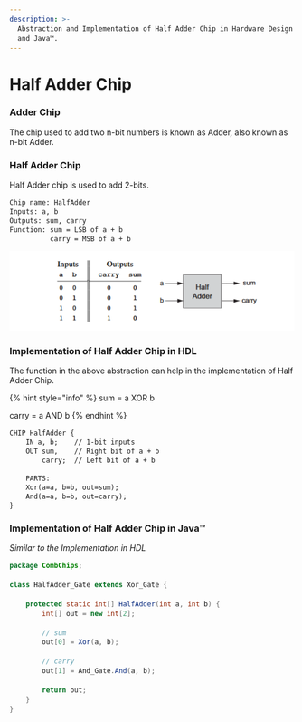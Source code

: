 ```yaml
---
description: >-
  Abstraction and Implementation of Half Adder Chip in Hardware Design Language
  and Java™.
---
```


# Half Adder Chip

### Adder Chip

The chip used to add two n-bit numbers is known as Adder, also known as n-bit Adder.

### Half Adder Chip

Half Adder chip is used to add 2-bits.

```nand2tetris-hdl
Chip name: HalfAdder
Inputs: a, b
Outputs: sum, carry
Function: sum = LSB of a + b
          carry = MSB of a + b
```

![Abstraction of Half Adder Chip - Representation and Truth Table](<../.gitbook/assets/img (1) (1).png>)

### Implementation of Half Adder Chip in HDL

The function in the above abstraction can help in the implementation of Half Adder Chip.

{% hint style="info" %}
sum = a XOR b

carry = a AND b
{% endhint %}

```nand2tetris-hdl
CHIP HalfAdder {
    IN a, b;    // 1-bit inputs
    OUT sum,    // Right bit of a + b 
        carry;  // Left bit of a + b

    PARTS:
    Xor(a=a, b=b, out=sum);
    And(a=a, b=b, out=carry);
}
```

### Implementation of Half Adder Chip in Java™

_Similar to the Implementation in HDL_

```java
package CombChips;

class HalfAdder_Gate extends Xor_Gate {

    protected static int[] HalfAdder(int a, int b) {
        int[] out = new int[2];

        // sum
        out[0] = Xor(a, b);

        // carry
        out[1] = And_Gate.And(a, b);

        return out;
    }
}
```
